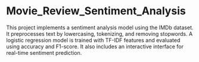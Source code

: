 # Movie_Review_Sentiment_Analysis
This project implements a sentiment analysis model using the IMDb dataset. It preprocesses text by lowercasing, tokenizing, and removing stopwords. A logistic regression model is trained with TF-IDF features and evaluated using accuracy and F1-score. It also includes an interactive interface for real-time sentiment prediction.
